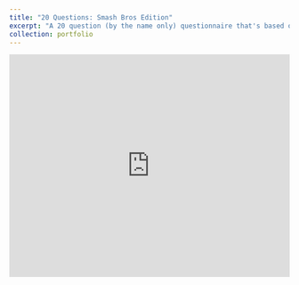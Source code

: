 ```yaml
---
title: "20 Questions: Smash Bros Edition"
excerpt: "A 20 question (by the name only) questionnaire that's based on finding out your main charcter in Super Smash Bros Ultimate!<br/><img src='/images/For 20 Q's.jpg'>"
collection: portfolio
---
```


<iframe height="400px" width="100%" src="https://repl.it/@OMARIBERNARD/EPIC-20-Questions-Thingy?lite=true" scrolling="no" frameborder="no" allowtransparency="true" allowfullscreen="true" sandbox="allow-forms allow-pointer-lock allow-popups allow-same-origin allow-scripts allow-modals"></iframe>
